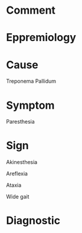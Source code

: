# Comment

# Eppremiology

# Cause

Treponema Pallidum

# Symptom

Paresthesia

# Sign

Akinesthesia

Areflexia

Ataxia

Wide gait

# Diagnostic
